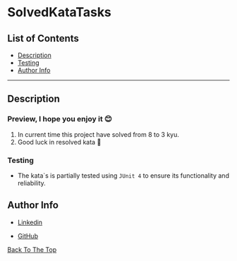 # SolvedKataTasks

## List of Contents

- [Description](#description)
- [Testing](#testing)
- [Author Info](#author-info)

---

## Description

### Preview, I hope you enjoy it 😊

1. In current time this project have solved from 8 to 3 kyu.
2. Good luck in resolved kata 🙂<br>

### Testing

- The kata\`s is partially tested using `JUnit 4` to ensure its functionality and reliability.


## Author Info

- [Linkedin](https://www.linkedin.com)

- [GitHub](https://github.com/dima666Sik)

[Back To The Top](#description)